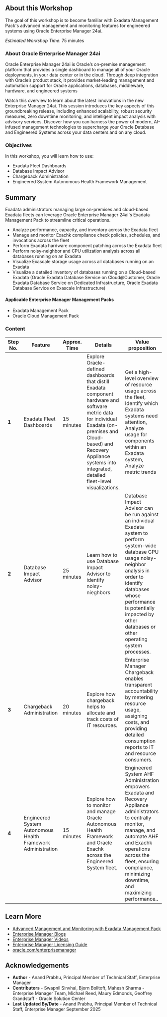 ## About this Workshop
The goal of this workshop is to become familiar with Exadata Management Pack's advanced management and monitoring features for engineered systems using Oracle Enterprise Manager 24ai.

*Estimated Workshop Time*: 75 minutes

### About Oracle Enterprise Manager 24ai
Oracle Enterprise Manager 24ai is Oracle’s on-premise management platform that provides a single dashboard to manage all of your Oracle deployments, in your data center or in the cloud. Through deep integration with Oracle’s product stack, it provides market-leading management and automation support for Oracle applications, databases, middleware, hardware, and engineered systems

Watch this overview to learn about the latest innovations in the new Enterprise Manager 24ai. This session introduces the key aspects of this groundbreaking release, including enhanced scalability, robust security measures, zero downtime monitoring, and intelligent impact analysis with advisory services. Discover how you can harness the power of modern, AI-infused management technologies to supercharge your Oracle Database and Engineered Systems across your data centers and on any cloud.

[](youtube:ZW5E1kZ6izw)

### Objectives
In this workshop, you will learn how to use:
- Exadata Fleet Dashboards
- Database Impact Advisor
- Chargeback Administration
- Engineered System Autonomous Health Framework Management

## Summary
Exadata administrators managing large on-premises and cloud-based Exadata fleets can leverage Oracle Enterprise Manager 24ai's Exadata Management Pack to streamline critical operations.

- Analyze performance, capacity, and inventory across the Exadata fleet
- Manage and monitor Exachk compliance check policies, schedules, and invocations across the fleet
- Perform Exadata hardware component patching across the Exadata fleet
- Perform noisy-neighbor and CPU utilization analysis across all databases running on an Exadata
- Visualize Exascale storage usage across all databases running on an Exadata
- Visualize a detailed inventory of databases running on a Cloud-based Exadata (Oracle Exadata Database Service on Cloud@Customer, Oracle Exadata Database Service on Dedicated Infrastructure, Oracle Exadata Database Service on Exascale Infrastructure)

#### Applicable Enterprise Manager Management Packs

- Exadata Management Pack
- Oracle Cloud Management Pack

### Content

  | **Step No.** | **Feature**                                   | **Approx. Time** | **Details**                                                                                                                                                                                                                    | **Value proposition**                                                                                                                                                                                                                                                                                                                                                                                                                                                                                                                                                      |
  |--------|-----------------------------------------------|------------------|--------------------------------------------------------------------------------------------------------------------------------------------------------------------------------------------------------------------------------|-----------------------------------------------------------------------------------------------------------------------------------------------------------------------------------------------------------------------------------------------------------------------------------------------------------------------------------------------------------------------------------------------------------------------------------------------------------------------------------------------------------------------------------------------------------------------------|
  | **1**  | Exadata Fleet Dashboards                              | 15 minutes       | Explore Oracle-defined dashboards that distill Exadata component hardware and software metric data for individual Exadata (on-premises and Cloud-based) and Recovery Appliance systems into integrated, detailed fleet-level visualizations.                         | Get a high-level overview of resource usage across the fleet, Identify which Exadata systems need attention, Analyze usage for components within an Exadata system, Analyze metric trends                                                                                                                                                                                                                                             |
  | **2**  | Database Impact Advisor                                | 25 minutes       | Learn how to use Database Impact Advisor to identify noisy-nieghbors                                                                                                                                              | Database Impact Advisor can be run against an individual Exadata system to perform system-wide database CPU usage noisy-neighbor analysis in order to identify databases whose performance is potentially impacted by other databases or other operating system processes.                                                                                                                                                                                                                                                                                                  |
  **3**  | Chargeback Administration                             | 20 minutes       | Explore how chargeback helps to allocate and track costs of IT resources.                                                 | Enterprise Manager Chargeback enables transparent accountability by metering resource usage, assigning costs, and providing detailed consumption reports to IT and resource consumers.                                                                                                                                          
  | **4**  | Engineered System Autonomous Health Framework Administration                          | 15 minutes       | Explore how to monitor and manage Oracle Autonomous Health Framework and Oracle Exachk across the Engineered System fleet. | Engineered System AHF Administration empowers Exadata and Recovery Appliance administrators to centrally monitor, manage, and automate AHF and Exachk operations across the fleet, ensuring compliance, minimizing downtime, and maximizing performance..                                                                                                                                                                                                                                                                                                                                                                                                                                                      |

## Learn More
- [Advanced Management and Monitoring with Exadata Management Pack](https://docs.oracle.com/en/enterprise-manager/cloud-control/enterprise-manager-cloud-control/24.1/emxad/exadata-management-pack-features.html)
- [Enterprise Manager Blogs](https://blogs.oracle.com/oem/)
- [Enterprise Manager Videos](https://docs.oracle.com/en/enterprise-manager/cloud-control/enterprise-manager-cloud-control/24.1/videos.html)
- [Enterprise Manager Licensing Guide](https://docs.oracle.com/en/enterprise-manager/cloud-control/enterprise-manager-cloud-control/24.1/oemli/enterprise-manager-licensing-information-user-manual.pdf)
- [oracle.com/enterprisemanager](https://www.oracle.com/enterprise-manager/)

## Acknowledgements
- **Author** - Anand Prabhu, Principal Member of Technical Staff, Enterprise Manager
- **Contributors** - Swapnil Sinvhal, Bjorn Bolltoft, Mahesh Sharma - Enterprise Manager Team, Michael Reed, Maury Edmonds, Geoffrey Grandstaff - Oracle Solution Center
- **Last Updated By/Date** - Anand Prabhu, Principal Member of Technical Staff, Enterprise Manager September 2025
